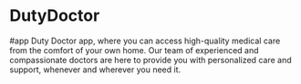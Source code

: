 # DutyDoctor
#app
Duty Doctor app, where you can access high-quality medical care from the comfort of your own home. Our team of experienced and compassionate doctors are here to provide you with personalized care and support, whenever and wherever you need it.
